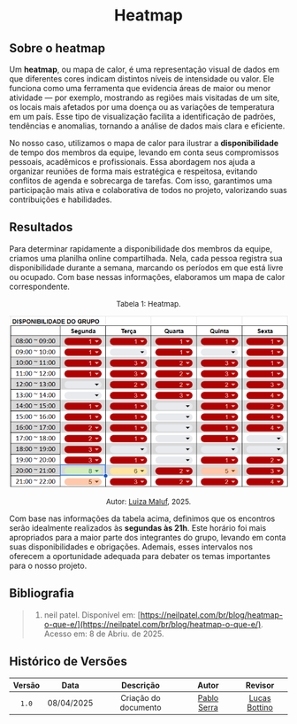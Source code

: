 <center>

# __Heatmap__

</center>

## __Sobre o heatmap__

Um __heatmap__, ou mapa de calor, é uma representação visual de dados em que diferentes cores indicam distintos níveis de intensidade ou valor. Ele funciona como uma ferramenta que evidencia áreas de maior ou menor atividade — por exemplo, mostrando as regiões mais visitadas de um site, os locais mais afetados por uma doença ou as variações de temperatura em um país. Esse tipo de visualização facilita a identificação de padrões, tendências e anomalias, tornando a análise de dados mais clara e eficiente.

No nosso caso, utilizamos o mapa de calor para ilustrar a __disponibilidade__ de tempo dos membros da equipe, levando em conta seus compromissos pessoais, acadêmicos e profissionais. Essa abordagem nos ajuda a organizar reuniões de forma mais estratégica e respeitosa, evitando conflitos de agenda e sobrecarga de tarefas. Com isso, garantimos uma participação mais ativa e colaborativa de todos no projeto, valorizando suas contribuições e habilidades.

## __Resultados__

Para determinar rapidamente a disponibilidade dos membros da equipe, criamos uma planilha online compartilhada. Nela, cada pessoa registra sua disponibilidade durante a semana, marcando os períodos em que está livre ou ocupado. Com base nessas informações, elaboramos um mapa de calor correspondente.


<font size="2"><p style="text-align: center">Tabela 1: Heatmap.</p></font>

<center>

![Heatmap](../assets/Heatmap/Heatmap.png)

</center>

<font size="2"><p style="text-align: center">Autor: [Luiza Maluf](https://github.com/LuizaMaluf), 2025.</p></font>

Com base nas informações da tabela acima, definimos que os encontros serão idealmente realizados às __segundas às 21h__. Este horário foi mais apropriados para a maior parte dos integrantes do grupo, levando em conta suas disponibilidades e obrigações. Ademais, esses intervalos nos oferecem a oportunidade adequada para debater os temas importantes para o nosso projeto.

## Bibliografia

> 1. neil patel. Disponível em: [https://neilpatel.com/br/blog/heatmap-o-que-e/](https://neilpatel.com/br/blog/heatmap-o-que-e/). Acesso em: 8 de Abriu. de 2025.


## Histórico de Versões

| Versão |    Data    |      Descrição       |                      Autor                       | Revisor |
| :----: | :--------: | :------------------: | :----------------------------------------------: | :-----: |
| `1.0`  | 08/04/2025 |  Criação do documento | [Pablo Serra](https://github.com/Pabloserrapxx) |  [Lucas Bottino](https://github.com/bottinolucas)   |

